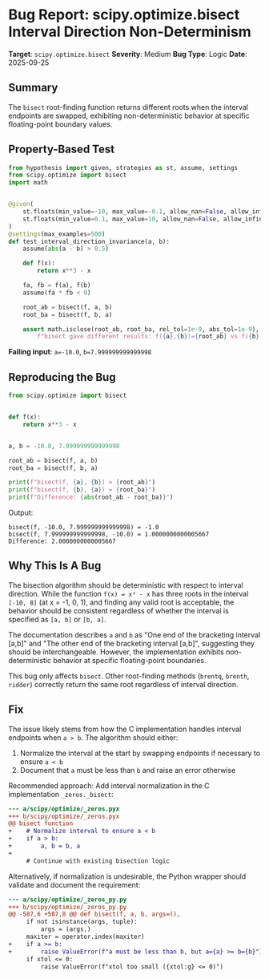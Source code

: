# Bug Report: scipy.optimize.bisect Interval Direction Non-Determinism

**Target**: `scipy.optimize.bisect`
**Severity**: Medium
**Bug Type**: Logic
**Date**: 2025-09-25

## Summary

The `bisect` root-finding function returns different roots when the interval endpoints are swapped, exhibiting non-deterministic behavior at specific floating-point boundary values.

## Property-Based Test

```python
from hypothesis import given, strategies as st, assume, settings
from scipy.optimize import bisect
import math


@given(
    st.floats(min_value=-10, max_value=-0.1, allow_nan=False, allow_infinity=False),
    st.floats(min_value=0.1, max_value=10, allow_nan=False, allow_infinity=False),
)
@settings(max_examples=500)
def test_interval_direction_invariance(a, b):
    assume(abs(a - b) > 0.5)

    def f(x):
        return x**3 - x

    fa, fb = f(a), f(b)
    assume(fa * fb < 0)

    root_ab = bisect(f, a, b)
    root_ba = bisect(f, b, a)

    assert math.isclose(root_ab, root_ba, rel_tol=1e-9, abs_tol=1e-9), \
        f"bisect gave different results: f({a},{b})={root_ab} vs f({b},{a})={root_ba}"
```

**Failing input**: `a=-10.0`, `b=7.999999999999998`

## Reproducing the Bug

```python
from scipy.optimize import bisect


def f(x):
    return x**3 - x


a, b = -10.0, 7.999999999999998

root_ab = bisect(f, a, b)
root_ba = bisect(f, b, a)

print(f"bisect(f, {a}, {b}) = {root_ab}")
print(f"bisect(f, {b}, {a}) = {root_ba}")
print(f"Difference: {abs(root_ab - root_ba)}")
```

Output:
```
bisect(f, -10.0, 7.999999999999998) = -1.0
bisect(f, 7.999999999999998, -10.0) = 1.0000000000005667
Difference: 2.0000000000005667
```

## Why This Is A Bug

The bisection algorithm should be deterministic with respect to interval direction. While the function `f(x) = x³ - x` has three roots in the interval `[-10, 8]` (at x = -1, 0, 1), and finding any valid root is acceptable, the behavior should be consistent regardless of whether the interval is specified as `[a, b]` or `[b, a]`.

The documentation describes `a` and `b` as "One end of the bracketing interval [a,b]" and "The other end of the bracketing interval [a,b]", suggesting they should be interchangeable. However, the implementation exhibits non-deterministic behavior at specific floating-point boundaries.

This bug only affects `bisect`. Other root-finding methods (`brentq`, `brenth`, `ridder`) correctly return the same root regardless of interval direction.

## Fix

The issue likely stems from how the C implementation handles interval endpoints when `a > b`. The algorithm should either:

1. Normalize the interval at the start by swapping endpoints if necessary to ensure `a < b`
2. Document that `a` must be less than `b` and raise an error otherwise

Recommended approach: Add interval normalization in the C implementation `_zeros._bisect`:

```diff
--- a/scipy/optimize/_zeros.pyx
+++ b/scipy/optimize/_zeros.pyx
@@ bisect function
+    # Normalize interval to ensure a < b
+    if a > b:
+        a, b = b, a
+
     # Continue with existing bisection logic
```

Alternatively, if normalization is undesirable, the Python wrapper should validate and document the requirement:

```diff
--- a/scipy/optimize/_zeros_py.py
+++ b/scipy/optimize/_zeros_py.py
@@ -587,6 +587,8 @@ def bisect(f, a, b, args=(),
     if not isinstance(args, tuple):
         args = (args,)
     maxiter = operator.index(maxiter)
+    if a >= b:
+        raise ValueError(f"a must be less than b, but a={a} >= b={b}")
     if xtol <= 0:
         raise ValueError(f"xtol too small ({xtol:g} <= 0)")
```
